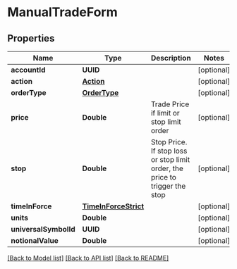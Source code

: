 # ManualTradeForm

## Properties
Name | Type | Description | Notes
------------ | ------------- | ------------- | -------------
**accountId** | **UUID** |  | [optional] 
**action** | [**Action**](Action.md) |  | [optional] 
**orderType** | [**OrderType**](OrderType.md) |  | [optional] 
**price** | **Double** | Trade Price if limit or stop limit order | [optional] 
**stop** | **Double** | Stop Price. If stop loss or stop limit order, the price to trigger the stop | [optional] 
**timeInForce** | [**TimeInForceStrict**](TimeInForceStrict.md) |  | [optional] 
**units** | **Double** |  | [optional] 
**universalSymbolId** | **UUID** |  | [optional] 
**notionalValue** | **Double** |  | [optional] 

[[Back to Model list]](../README.md#models) [[Back to API list]](../README.md#api-endpoints) [[Back to README]](../README.md)


